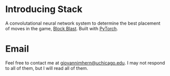 # Introducing Stack

A convolutational neural network system to determine the best placement of moves in the game, [Block Blast](https://apps.apple.com/us/app/block-blast/id1617391485). Built with [PyTorch](https://pytorch.org). 

# Email 
Feel free to contact me at giovannimhern@uchicago.edu. I may not respond to all of them, but I will read all of them. 